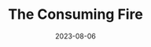 ---
title: "The Consuming Fire"
authors: "John Scalzi"
date: 2023-08-06
star_rating: 5
books/tags:
    - "fiction"
    - "science-fiction"
    - "space opera"
---